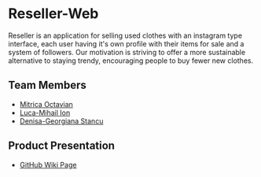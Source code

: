 # Reseller-Web
 Reseller is an application for selling used clothes with an instagram type interface, each user having it's own profile with their items for sale and a system of followers. Our motivation is striving to offer a more sustainable alternative to staying trendy, encouraging people to buy fewer new clothes. 
 
## Team Members

* [Mitrica Octavian](https://github.com/tavi22)
* [Luca-Mihail Ion](https://github.com/lucaion)
* [Denisa-Georgiana Stancu](https://github.com/StancuDenisaG)

## Product Presentation

* [GitHub Wiki Page](https://github.com/inginerie-software-22-23/proiect-inginerie-software-0x15/wiki)
